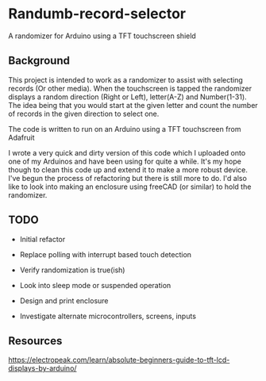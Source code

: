 # Randumb-record-selector
A randomizer for Arduino using a TFT touchscreen shield

## Background
This project is intended to work as a randomizer to assist with selecting records (Or other media). When the touchscreen is tapped the randomizer displays a random direction (Right or Left), letter(A-Z) and Number(1-31). The idea being that you would start at the given letter and count the number of records in the given direction to select one.

The code is written to run on an Arduino using a TFT touchscreen from Adafruit

I wrote a very quick and dirty version of this code which I uploaded onto one of my Arduinos and have been using for quite a while. It's my hope though to clean this code up and extend it to make a more robust device. I've begun the process of refactoring but there is still more to do. I'd also like to look into making an enclosure using freeCAD (or similar) to hold the randomizer.

## TODO

  - Initial refactor
  - Replace polling with interrupt based touch detection
  - Verify randomization is true(ish)
  - Look into sleep mode or suspended operation

  - Design and print enclosure
  - Investigate alternate microcontrollers, screens, inputs

## Resources

https://electropeak.com/learn/absolute-beginners-guide-to-tft-lcd-displays-by-arduino/

